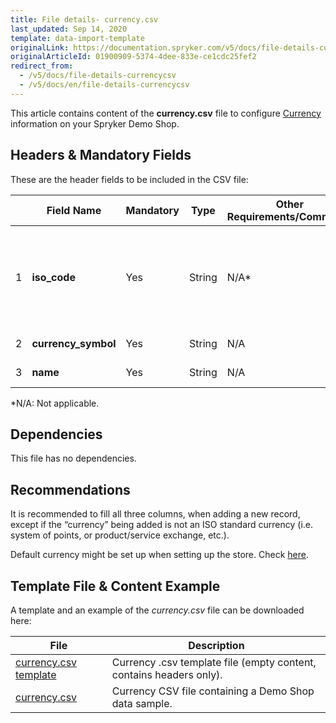```yaml
---
title: File details- currency.csv
last_updated: Sep 14, 2020
template: data-import-template
originalLink: https://documentation.spryker.com/v5/docs/file-details-currencycsv
originalArticleId: 01900909-5374-4dee-833e-ce1cdc25fef2
redirect_from:
  - /v5/docs/file-details-currencycsv
  - /v5/docs/en/file-details-currencycsv
---
```


This article contains content of the **currency.csv** file to configure [Currency](/docs/scos/user/features/{{page.version}}/prices-feature-overview/prices-feature-overview.html) information on your Spryker Demo Shop.

## Headers & Mandatory Fields
These are the header fields to be included in the CSV file:

|  | Field Name | Mandatory | Type | Other Requirements/Comments | Description | 
| --- | --- | --- | --- | --- | --- |
| 1 | **iso_code** | Yes | String | N/A* | Currency ISO code. <br>For more details check [ISO 4217 CURRENCY CODES](https://www.iso.org/iso-4217-currency-codes.html).  |
| 2 | **currency_symbol** | Yes | String | N/A | Currency symbol. |
| 3 | **name** | Yes | String |N/A  | Currency name. |
*N/A: Not applicable. 

## Dependencies
This file has no dependencies.

## Recommendations

It is recommended to fill all three columns, when adding a new record, except if the “currency” being added is not an ISO standard currency (i.e. system of points, or product/service exchange, etc.). 

Default currency might be set up when setting up the store. Check [here](https://github.com/spryker-shop/b2c-demo-shop/blob/master/config/Shared/stores.php#L38). 

## Template File & Content Example
A template and an example of the *currency.csv* file can be downloaded here:

| File | Description |
| --- | --- |
| [currency.csv template](https://spryker.s3.eu-central-1.amazonaws.com/docs/Developer+Guide/Back-End/Data+Manipulation/Data+Ingestion/Data+Import/Data+Import+Categories/Commerce+Setup/Template+currency.csv) | Currency .csv template file (empty content, contains headers only). |
| [currency.csv](https://spryker.s3.eu-central-1.amazonaws.com/docs/Developer+Guide/Back-End/Data+Manipulation/Data+Ingestion/Data+Import/Data+Import+Categories/Commerce+Setup/currency.csv) | Currency CSV file containing a Demo Shop data sample. |

